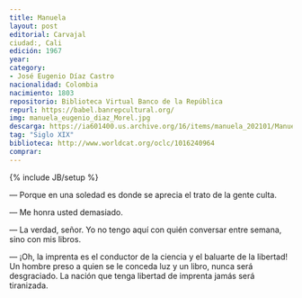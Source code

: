 ```yaml
---
title: Manuela
layout: post
editorial: Carvajal
ciudad:, Cali
edición: 1967
year: 
category: 
- José Eugenio Díaz Castro
nacionalidad: Colombia
nacimiento: 1803 
repositorio: Biblioteca Virtual Banco de la República
repurl: https://babel.banrepcultural.org/
img: manuela_eugenio_diaz_Morel.jpg
descarga: https://ia601400.us.archive.org/16/items/manuela_202101/Manuela.pdf
tag: "Siglo XIX"
biblioteca: http://www.worldcat.org/oclc/1016240964
comprar: 
---
```

{% include JB/setup %}

— Porque en una soledad es donde se aprecia el trato de la gente culta. 
 
— Me honra usted demasiado. 
 
— La verdad, señor. Yo no tengo aquí con quién conversar entre semana, sino con mis libros.

— ¡Oh, la imprenta es el conductor de la ciencia y el baluarte de la libertad! Un hombre preso a quien se le conceda luz y un libro, nunca será desgraciado. La nación que tenga libertad de imprenta jamás será tiranizada.
